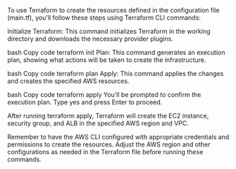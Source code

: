 To use Terraform to create the resources defined in the configuration file (main.tf), you'll follow these steps using Terraform CLI commands:

Initialize Terraform:
This command initializes Terraform in the working directory and downloads the necessary provider plugins.

bash
Copy code
terraform init
Plan:
This command generates an execution plan, showing what actions will be taken to create the infrastructure.

bash
Copy code
terraform plan
Apply:
This command applies the changes and creates the specified AWS resources.

bash
Copy code
terraform apply
You'll be prompted to confirm the execution plan. Type yes and press Enter to proceed.

After running terraform apply, Terraform will create the EC2 instance, security group, and ALB in the specified AWS region and VPC.

Remember to have the AWS CLI configured with appropriate credentials and permissions to create the resources. Adjust the AWS region and other configurations as needed in the Terraform file before running these commands.





